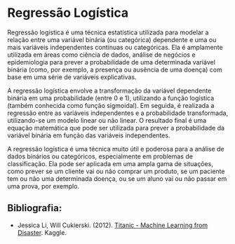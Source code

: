 # Regressão Logística

Regressão logística é uma técnica estatística utilizada para modelar a relação entre uma variável binária (ou categórica) dependente e uma ou mais variáveis independentes contínuas ou categóricas. Ela é amplamente utilizada em áreas como ciência de dados, análise de negócios e epidemiologia para prever a probabilidade de uma determinada variável binária (como, por exemplo, a presença ou ausência de uma doença) com base em uma série de variáveis explicativas.

A regressão logística envolve a transformação da variável dependente binária em uma probabilidade (entre 0 e 1), utilizando a função logística (também conhecida como função sigmoidal). Em seguida, é realizada a regressão entre as variáveis independentes e a probabilidade transformada, utilizando-se um modelo linear ou não linear. O resultado final é uma equação matemática que pode ser utilizada para prever a probabilidade da variável binária em função das variáveis independentes.

A regressão logística é uma técnica muito útil e poderosa para a análise de dados binários ou categóricos, especialmente em problemas de classificação. Ela pode ser aplicada em uma ampla gama de situações, como prever se um cliente vai ou não comprar um produto, se um paciente tem ou não uma determinada doença, ou se um aluno vai ou não passar em uma prova, por exemplo.

## Bibliografia:
- Jessica Li, Will Cukierski. (2012). [Titanic - Machine Learning from Disaster](https://kaggle.com/competitions/titanic). Kaggle.
